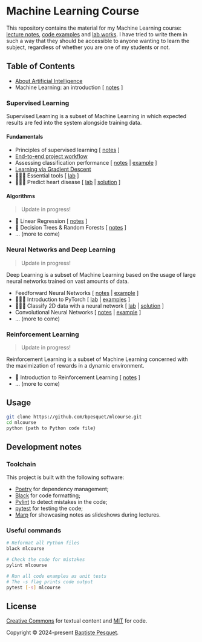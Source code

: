 # Machine Learning Course

This repository contains the material for my Machine Learning course: [lecture notes](notes/), [code examples](mlcourse/) and [lab works](labs/). I have tried to write them in such a way that they should be accessible to anyone wanting to learn the subject, regardless of whether you are one of my students or not.

## Table of Contents

- [About Artificial Intelligence](mlcourse/about_ai/)
- Machine Learning: an introduction [ [notes](notes/ml_introduction/README.md) ]

### Supervised Learning

Supervised Learning is a subset of Machine Learning in which expected results are fed into the system alongside training data.

#### Fundamentals

- Principles of supervised learning [ [notes](notes/supervised_learning_principles/README.md) ]
- [End-to-end project workflow](mlcourse/project_workflow/)
- Assessing classification performance [ [notes](notes/classification_performance/README.md) | [example](/mlcourse/classification_performance/) ]
- [Learning via Gradient Descent](mlcourse/gradient_descent/)
- 👨🏻‍💻 Essential tools [ [lab](labs/essential_tools/README.md) ]
- 👩🏻‍💻 Predict heart disease [ [lab](labs/predict_heart_disease/README.md) | [solution](/mlcourse/predict_heart_disease/) ]

#### Algorithms

> Update in progress!

- 🚧 Linear Regression [ [notes](notes/linear_regression/README.md) ]
- 🚧 Decision Trees & Random Forests [ [notes](notes/decision_trees_random_forests/README.md) ]
- ... (more to come)

### Neural Networks and Deep Learning

> Update in progress!

Deep Learning is a subset of Machine Learning based on the usage of large neural networks trained on vast amounts of data.

- Feedforward Neural Networks [ [notes](notes/feedforward_neural_networks/README.md) | [example](/mlcourse/feedforward_neural_networks/) ]
- 👩🏻‍💻 Introduction to PyTorch [ [lab](labs/pytorch_intro/README.md) | [examples](/mlcourse/pytorch_intro/) ]
- 👨🏻‍💻 Classify 2D data with a neural network [ [lab](labs/classify_2d_data/README.md) | [solution](/mlcourse/classify_2d_data/) ]
- Convolutional Neural Networks [ [notes](notes/convolutional_neural_networks/README.md) | [example](/mlcourse/convolutional_neural_networks/) ]
- ... (more to come)

### Reinforcement Learning

> Update in progress!

Reinforcement Learning is a subset of Machine Learning concerned with the maximization of rewards in a dynamic environment.

- 🚧 Introduction to Reinforcement Learning [ [notes](notes/rl_introduction/README.md) ]
- ... (more to come)

## Usage

```bash
git clone https://github.com/bpesquet/mlcourse.git
cd mlcourse
python {path to Python code file}
```

## Development notes

### Toolchain

This project is built with the following software:

- [Poetry](https://python-poetry.org/) for dependency management;
- [Black](https://github.com/psf/black) for code formatting;
- [Pylint](https://github.com/pylint-dev/pylint) to detect mistakes in the code;
- [pytest](https://docs.pytest.org) for testing the code;
- [Marp](https://marp.app/) for showcasing notes as slideshows during lectures.

### Useful commands

```bash
# Reformat all Python files
black mlcourse

# Check the code for mistakes
pylint mlcourse

# Run all code examples as unit tests
# The -s flag prints code output
pytest [-s] mlcourse
```

## License

[Creative Commons](LICENSE) for textual content and [MIT](CODE_LICENSE) for code.

Copyright © 2024-present [Baptiste Pesquet](https://bpesquet.fr).
